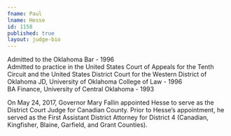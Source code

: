 ```yaml
---
fname: Paul
lname: Hesse
id: 1158
published: true
layout: judge-bio
---
```

Admitted to the Oklahoma Bar - 1996  
Admitted to practice in the United States Court of Appeals for the Tenth Circuit and the United States District Court for the Western District of Oklahoma
JD, University of Oklahoma College of Law - 1996  
BA Finance, University of Central Oklahoma - 1993

On May 24, 2017, Governor Mary Fallin appointed Hesse to serve as the District Court Judge for Canadian County.  Prior to Hesse’s appointment, he served as the First Assistant District Attorney for District 4 (Canadian, Kingfisher, Blaine, Garfield, and Grant Counties).

